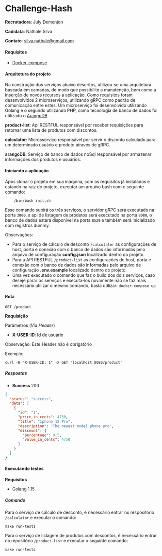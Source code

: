 # Challenge-Hash

**Recrutadora**: July Demenjon

**Cadidata**: Nathale Silva

**Contato**: silva.nathale@gmail.com

#### Requisitos

* [Docker-compose](https://docs.docker.com/compose/install/)

#### Arquitetura do projeto

Na construção dos serviços abaixo descritos, utilizou-se uma arquitetura baseada em camadas, de modo que possibilite a manutenção, bem como a inserção de novos recursos a aplicação. 
Como requisitos foram desenvolvidos 2 microserviços, utilizando gRPC como padrão de comunicação entre estes. 
Um microserviço foi desenvolvido utilizando Golang e o segundo utilizando PHP, como tecnologia de banco de dados foi utilizado o [ArangoDB](https://www.arangodb.com).

**product-list**: Api RESTFUL responsável por receber requisições para retornar uma lista de produtos com discontos.

**calculator**: Microsserviço responsável por servir o disconto calculado para um determinado usuário e produto através
de gRPC.

**arangoDB**: Serviço de banco de dados noSql responsável por armazenar informações dos produtos e usuários.


#### Iniciando a aplicação

Após clonar o projeto em sua máquina, com os requisitos já instalados e estando na raiz do projeto, executar um arquivo
bash com o seguinte comando:

```shell script
    /bin/bash init.sh
```

Esse comando subirá os três serviços, o servidor gRPC será executado na porta ```3000```, a api de listagem de produtos
será executado na porta ```8080```, o banco de dados estará disponível na porta ```8529``` e também será inicializado
com registros dummy.

Observações:

* Para o serviço de cálculo de desconto ```/calculator``` as configurações de host, porta e conexão com o banco de dados
  são informadas pelo arquivo de configuração **config.json** localizado dentro do projeto.
* Para a API RESTFUL ```/product-list``` as configurações de host, porta e conexão com o banco de dados são informadas pelo arquivo de
  configuração **.env.example** localizado dentro do projeto.
* Uma vez executado o comando que faz o build dos dois serviços, caso deseje parar os serviços e 
  executá-los novamente não se faz mais necessário utilizar o mesmo comando, basta utilizar: ```docker-compose up ```

#### Rota

```GET /product```

**Requisição**

Parâmetros (*Via Header*)

* **X-USER-ID**: Id de usuário

Observação: Este Header não é obrigatório

Exemplo:

```curl -H "X-USER-ID: 1" -X GET 'localhost:8080/product'```

##### Respostas

+ **Success** 200

```json
{
  "status": "success",
  "data": [
    {
      "id": "1",
      "price_in_cents": 4750,
      "title": "Iphone 12 Pro",
      "description": "The newest model phone pro",
      "discount": {
        "percentage": 0.5,
        "value_in_cents": 4750
      }
    }
  ]
} 
```

#### Executando testes

**Requisitos**

* [Golang](https://golang.org/doc/install) 1.15

##### Comando

Para o serviço de cálculo de desconto, é necessário entrar no respositório ```/calculator``` e executar o comando:

```make run-tests```

Para o serviço de listagem de produtos com descontos, é necessário entrar no repositório ```/product-list``` e executar o seguinte comando:

```make run-tests```